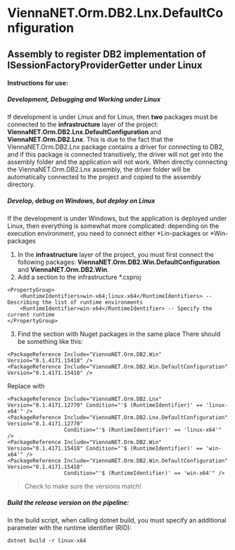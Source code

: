 # ViennaNET.Orm.DB2.Lnx.DefaultConfiguration
## Assembly to register DB2 implementation of ISessionFactoryProviderGetter under **Linux**

#### Instructions for use:

##### Development, Debugging and Working under Linux
If development is under Linux and for Linux, then **two** packages must be connected to the **infrastructure** layer of the project: **ViennaNET.Orm.DB2.Lnx.DefaultConfiguration** and **ViennaNET.Orm.DB2.Lnx**.
This is due to the fact that the ViennaNET.Orm.DB2.Lnx package contains a driver for connecting to DB2, and if this package is connected transitively, the driver will not get into the assembly folder and the application will not work.
When directly connecting the ViennaNET.Orm.DB2.Lnx assembly, the driver folder will be automatically connected to the project and copied to the assembly directory.

##### Develop, debug on Windows, but deploy on Linux
If the development is under Windows, but the application is deployed under Linux, then everything is somewhat more complicated: depending on the execution environment, you need to connect either *Lin-packages or *Win-packages
1. In the **infrastructure** layer of the project, you must first connect the following packages: **ViennaNET.Orm.DB2.Win.DefaultConfiguration** and **ViennaNET.Orm.DB2.Win**.
2. Add a section to the infrastructure *.csproj

```
<PropertyGroup>
	<RuntimeIdentifiers>win-x64;linux-x64</RuntimeIdentifiers> -- Describing the list of runtime environments
	<RuntimeIdentifier>win-x64</RuntimeIdentifier> -- Specify the current runtime
</PropertyGroup>
```

3. Find the section with Nuget packages in the same place
There should be something like this:

```
<PackageReference Include="ViennaNET.Orm.DB2.Win" Version="0.1.4171.15418" />
<PackageReference Include="ViennaNET.Orm.DB2.Win.DefaultConfiguration" Version="0.1.4171.15418" />
```

Replace with

```
<PackageReference Include="ViennaNET.Orm.DB2.Lnx" Version="0.1.4171.12770" Condition="'$ (RuntimeIdentifier)' == 'linux-x64'" />
<PackageReference Include="ViennaNET.Orm.DB2.Lnx.DefaultConfiguration" Version="0.1.4171.12770" 
                  Condition="'$ (RuntimeIdentifier)' == 'linux-x64'" />
<PackageReference Include="ViennaNET.Orm.DB2.Win" Version="0.1.4171.15418" Condition="'$ (RuntimeIdentifier)' == 'win-x64'" />
<PackageReference Include="ViennaNET.Orm.DB2.Win.DefaultConfiguration" Version="0.1.4171.15418" 
                  Condition="'$ (RuntimeIdentifier)' == 'win-x64'" />
```

> Check to make sure the versions match!

##### Build the release version on the pipeline:

In the build script, when calling dotnet build, you must specify an additional parameter with the runtime identifier (RID):

```
dotnet build -r linux-x64
```		
